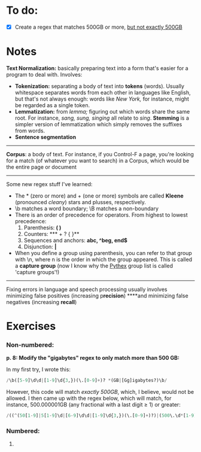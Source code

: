 # To do:

- [x]  Create a regex that matches 500GB or more, [but not exactly 500GB](https://www.notion.so/Chapter-2-Regular-Expressions-Text-Normalization-Edit-Distance-4981f719dab04660bfa78ff1f740fa85)

# Notes

**Text Normalization:** basically preparing text into a form that's easier for a program to deal with. Involves:

- **Tokenization:** separating a body of text into **tokens** (words). Usually whitespace separates words from each other in languages like English, but that's not always enough: words like *New York,* for instance, might be regarded as a single token.
- **Lemmatization:** from *lemma;* figuring out which words share the same root. For instance, *sang, sung, singing* all relate to *sing*. **Stemming** is a simpler version of lemmatization which simply removes the suffixes from words.
- **Sentence segmentation**

---

**Corpus**: a body of text. For instance, if you Control-F a page, you're looking for a match (of whatever you want to search) in a Corpus, which would be the entire page or document

---

Some new regex stuff I've learned:

- The * (zero or more) and + (one or more) symbols are called **Kleene** (pronounced *cleany*) stars and plusses, respectively.
- \b matches a word boundary; \B matches a non-boundary
- There is an order of precedence for operators. From highest to lowest precedence:
    1. Parenthesis: **( )**
    2. Counters: *** + ? { }**
    3. Sequences and anchors: **abc, ^beg, end$**
    4. Disjunction: **|**
- When you define a group using parenthesis, you can refer to that group with \n, where n is the order in which the group appeared. This is called a **capture group** (now I know why the [Pythex](https://pythex.org/) group list is called 'capture groups'!)

---

Fixing errors in language and speech processing usually involves minimizing false positives (increasing p**recision**) ****and minimizing false negatives (increasing **recall**)

# Exercises

### Non-numbered:

**p. 8: Modify the "gigabytes" regex to only match more than 500 GB:**

In my first try, I wrote this:

```python
/\b([5-9]\d\d|[1-9]\d{3,})(\.[0-9]+)? *(GB|[Gg]igabytes?)\b/
```

However, this code will match *exactly 500GB*, which, I believe, would not be allowed. I then came up with the regex below, which will match, for instance, 500.000001GB (any fractional with a last digit ≥ 1) or greater:

```python
/((^(50[1-9]|5[1-9]\d|[6-9]\d\d|[1-9]\d{3,})(\.[0-9]+)?)|(500\.\d*[1-9]0*)) *(GB|[Gg]igabytes?)/
```

### Numbered:

1.
